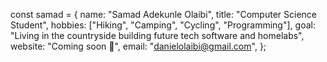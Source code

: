 const samad = {
  name: "Samad Adekunle Olaibi",
  title: "Computer Science Student",
  hobbies: ["Hiking", "Camping", "Cycling", "Programming"],
  goal: "Living in the countryside building future tech software and homelabs", 
  website: "Coming soon 🚀",
  email: "danielolaibi@gmail.com",
};
